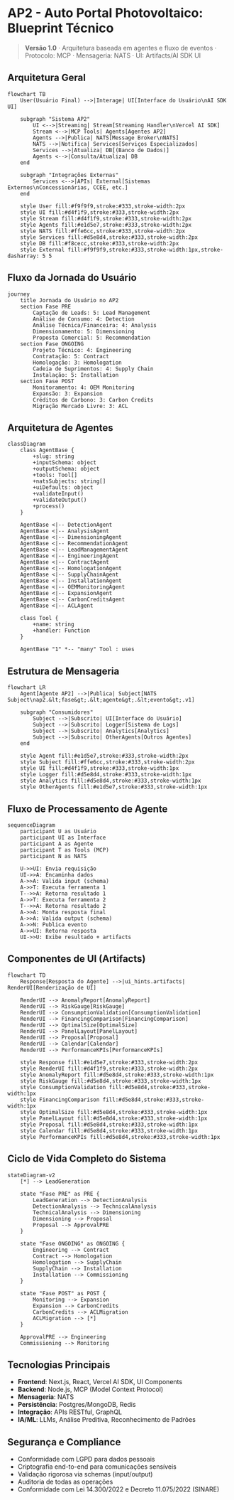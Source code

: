 # AP2 - Auto Portal Photovoltaico: Blueprint Técnico

> **Versão 1.0** · Arquitetura baseada em agentes e fluxo de eventos · Protocolo: MCP · Mensageria: NATS · UI: Artifacts/AI SDK UI

## Arquitetura Geral

```mermaid
flowchart TB
    User(Usuário Final) -->|Interage| UI[Interface do Usuário\nAI SDK UI]
    
    subgraph "Sistema AP2"
        UI <-->|Streaming| Stream[Streaming Handler\nVercel AI SDK]
        Stream <-->|MCP Tools| Agents[Agentes AP2]
        Agents -->|Publica| NATS[Message Broker\nNATS]
        NATS -->|Notifica| Services[Serviços Especializados]
        Services -->|Atualiza| DB[(Banco de Dados)]
        Agents <-->|Consulta/Atualiza| DB
    end
    
    subgraph "Integrações Externas"
        Services <-->|APIs| External[Sistemas Externos\nConcessionárias, CCEE, etc.]
    end
    
    style User fill:#f9f9f9,stroke:#333,stroke-width:2px
    style UI fill:#d4f1f9,stroke:#333,stroke-width:2px
    style Stream fill:#d4f1f9,stroke:#333,stroke-width:2px
    style Agents fill:#e1d5e7,stroke:#333,stroke-width:2px
    style NATS fill:#ffe6cc,stroke:#333,stroke-width:2px
    style Services fill:#d5e8d4,stroke:#333,stroke-width:2px
    style DB fill:#f8cecc,stroke:#333,stroke-width:2px
    style External fill:#f9f9f9,stroke:#333,stroke-width:1px,stroke-dasharray: 5 5
```

## Fluxo da Jornada do Usuário

```mermaid
journey
    title Jornada do Usuário no AP2
    section Fase PRE
        Captação de Leads: 5: Lead Management
        Análise de Consumo: 4: Detection
        Análise Técnica/Financeira: 4: Analysis
        Dimensionamento: 5: Dimensioning
        Proposta Comercial: 5: Recommendation
    section Fase ONGOING
        Projeto Técnico: 4: Engineering
        Contratação: 5: Contract
        Homologação: 3: Homologation
        Cadeia de Suprimentos: 4: Supply Chain
        Instalação: 5: Installation
    section Fase POST
        Monitoramento: 4: OEM Monitoring
        Expansão: 3: Expansion
        Créditos de Carbono: 3: Carbon Credits
        Migração Mercado Livre: 3: ACL
```

## Arquitetura de Agentes

```mermaid
classDiagram
    class AgentBase {
        +slug: string
        +inputSchema: object
        +outputSchema: object
        +tools: Tool[]
        +natsSubjects: string[]
        +uiDefaults: object
        +validateInput()
        +validateOutput()
        +process()
    }
    
    AgentBase <|-- DetectionAgent
    AgentBase <|-- AnalysisAgent
    AgentBase <|-- DimensioningAgent
    AgentBase <|-- RecommendationAgent
    AgentBase <|-- LeadManagementAgent
    AgentBase <|-- EngineeringAgent
    AgentBase <|-- ContractAgent
    AgentBase <|-- HomologationAgent
    AgentBase <|-- SupplyChainAgent
    AgentBase <|-- InstallationAgent
    AgentBase <|-- OEMMonitoringAgent
    AgentBase <|-- ExpansionAgent
    AgentBase <|-- CarbonCreditsAgent
    AgentBase <|-- ACLAgent
    
    class Tool {
        +name: string
        +handler: Function
    }
    
    AgentBase "1" *-- "many" Tool : uses
```

## Estrutura de Mensageria

```mermaid
flowchart LR
    Agent[Agente AP2] -->|Publica| Subject[NATS Subject\nap2.&lt;fase&gt;.&lt;agente&gt;.&lt;evento&gt;.v1]
    
    subgraph "Consumidores"
        Subject -->|Subscrito| UI[Interface do Usuário]
        Subject -->|Subscrito| Logger[Sistema de Logs]
        Subject -->|Subscrito| Analytics[Analytics]
        Subject -->|Subscrito| OtherAgents[Outros Agentes]
    end
    
    style Agent fill:#e1d5e7,stroke:#333,stroke-width:2px
    style Subject fill:#ffe6cc,stroke:#333,stroke-width:2px
    style UI fill:#d4f1f9,stroke:#333,stroke-width:1px
    style Logger fill:#d5e8d4,stroke:#333,stroke-width:1px
    style Analytics fill:#d5e8d4,stroke:#333,stroke-width:1px
    style OtherAgents fill:#e1d5e7,stroke:#333,stroke-width:1px
```

## Fluxo de Processamento de Agente

```mermaid
sequenceDiagram
    participant U as Usuário
    participant UI as Interface
    participant A as Agente
    participant T as Tools (MCP)
    participant N as NATS
    
    U->>UI: Envia requisição
    UI->>A: Encaminha dados
    A->>A: Valida input (schema)
    A->>T: Executa ferramenta 1
    T-->>A: Retorna resultado 1
    A->>T: Executa ferramenta 2
    T-->>A: Retorna resultado 2
    A->>A: Monta resposta final
    A->>A: Valida output (schema)
    A->>N: Publica evento
    A->>UI: Retorna resposta
    UI->>U: Exibe resultado + artifacts
```

## Componentes de UI (Artifacts)

```mermaid
flowchart TD
    Response[Resposta do Agente] -->|ui_hints.artifacts| RenderUI[Renderização de UI]
    
    RenderUI --> AnomalyReport[AnomalyReport]
    RenderUI --> RiskGauge[RiskGauge]
    RenderUI --> ConsumptionValidation[ConsumptionValidation]
    RenderUI --> FinancingComparison[FinancingComparison]
    RenderUI --> OptimalSize[OptimalSize]
    RenderUI --> PanelLayout[PanelLayout]
    RenderUI --> Proposal[Proposal]
    RenderUI --> Calendar[Calendar]
    RenderUI --> PerformanceKPIs[PerformanceKPIs]
    
    style Response fill:#e1d5e7,stroke:#333,stroke-width:2px
    style RenderUI fill:#d4f1f9,stroke:#333,stroke-width:2px
    style AnomalyReport fill:#d5e8d4,stroke:#333,stroke-width:1px
    style RiskGauge fill:#d5e8d4,stroke:#333,stroke-width:1px
    style ConsumptionValidation fill:#d5e8d4,stroke:#333,stroke-width:1px
    style FinancingComparison fill:#d5e8d4,stroke:#333,stroke-width:1px
    style OptimalSize fill:#d5e8d4,stroke:#333,stroke-width:1px
    style PanelLayout fill:#d5e8d4,stroke:#333,stroke-width:1px
    style Proposal fill:#d5e8d4,stroke:#333,stroke-width:1px
    style Calendar fill:#d5e8d4,stroke:#333,stroke-width:1px
    style PerformanceKPIs fill:#d5e8d4,stroke:#333,stroke-width:1px
```

## Ciclo de Vida Completo do Sistema

```mermaid
stateDiagram-v2
    [*] --> LeadGeneration
    
    state "Fase PRE" as PRE {
        LeadGeneration --> DetectionAnalysis
        DetectionAnalysis --> TechnicalAnalysis
        TechnicalAnalysis --> Dimensioning
        Dimensioning --> Proposal
        Proposal --> ApprovalPRE
    }
    
    state "Fase ONGOING" as ONGOING {
        Engineering --> Contract
        Contract --> Homologation
        Homologation --> SupplyChain
        SupplyChain --> Installation
        Installation --> Commissioning
    }
    
    state "Fase POST" as POST {
        Monitoring --> Expansion
        Expansion --> CarbonCredits
        CarbonCredits --> ACLMigration
        ACLMigration --> [*]
    }
    
    ApprovalPRE --> Engineering
    Commissioning --> Monitoring
```

## Tecnologias Principais

- **Frontend**: Next.js, React, Vercel AI SDK, UI Components
- **Backend**: Node.js, MCP (Model Context Protocol)
- **Mensageria**: NATS
- **Persistência**: Postgres/MongoDB, Redis
- **Integração**: APIs RESTful, GraphQL
- **IA/ML**: LLMs, Análise Preditiva, Reconhecimento de Padrões

## Segurança e Compliance

- Conformidade com LGPD para dados pessoais
- Criptografia end-to-end para comunicações sensíveis
- Validação rigorosa via schemas (input/output)
- Auditoria de todas as operações
- Conformidade com Lei 14.300/2022 e Decreto 11.075/2022 (SINARE)
